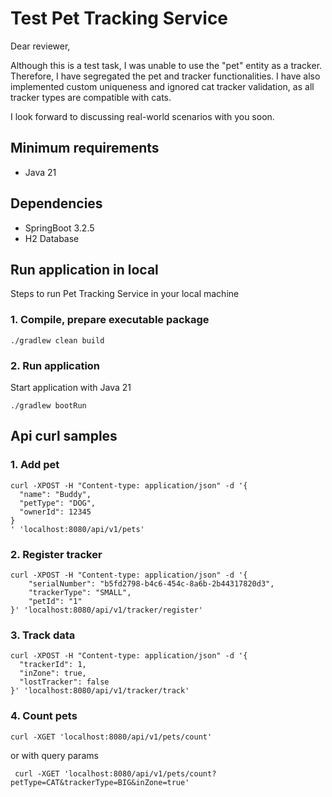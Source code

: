 # Test Pet Tracking Service

Dear reviewer,

Although this is a test task, I was unable to use the "pet" entity as a tracker. Therefore, I have segregated the pet and tracker functionalities. I have also implemented custom uniqueness and ignored cat tracker validation, as all tracker types are compatible with cats.

I look forward to discussing real-world scenarios with you soon.

## Minimum requirements

- Java 21

## Dependencies
- SpringBoot 3.2.5
- H2 Database

## Run application in local

Steps to run Pet Tracking Service in your local machine

### 1. Compile, prepare executable package

```
./gradlew clean build
```

### 2. Run application

Start application with Java 21

```
./gradlew bootRun
```

## Api curl samples

### 1. Add pet
```
curl -XPOST -H "Content-type: application/json" -d '{
  "name": "Buddy",
  "petType": "DOG",
  "ownerId": 12345
}
' 'localhost:8080/api/v1/pets'
```

### 2. Register tracker
```
curl -XPOST -H "Content-type: application/json" -d '{
    "serialNumber": "b5fd2798-b4c6-454c-8a6b-2b44317820d3",
    "trackerType": "SMALL",
    "petId": "1"
}' 'localhost:8080/api/v1/tracker/register'
```

### 3. Track data
```
curl -XPOST -H "Content-type: application/json" -d '{
  "trackerId": 1,
  "inZone": true,
  "lostTracker": false
}' 'localhost:8080/api/v1/tracker/track'
```

### 4. Count pets
```
curl -XGET 'localhost:8080/api/v1/pets/count' 
```
or with query params
```
 curl -XGET 'localhost:8080/api/v1/pets/count?petType=CAT&trackerType=BIG&inZone=true'
```

